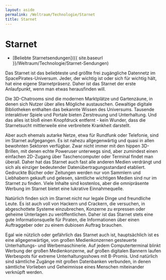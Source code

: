 ```yaml
---
layout: aside
permalink: /Weltraum/Technologie/Starnet
title: Starnet
---
```


# Starnet

- [Beliebte Starnetsendungen]({{ site.baseurl }}/Weltraum/Technologie/Starnet-Sendungen)

Das Starnet ist das beliebteste und größte frei zugängliche Datennetz im SpacePirates-Universum. Jeder, der wichtig ist oder sich für wichtig hält, hat eine eigene Starnetpräsenz. Daher ist das Starnet der erste Anlaufpunkt, wenn man etwas herausfinden will.

Die 3D-Chatrooms sind die modernen Marktplätze und Gartenzäune, in denen sich Nutzer über alles Mögliche austauschen. Gewaltige digitale Bibliotheken enthalten das bekannte Wissen des Universums. Tausende interaktiver Spiele und Portale bieten Zerstreuung und Unterhaltung. Und das alles ist bloß einen Knopfdruck entfernt - kein Wunder, dass die Starnetsucht mittlerweile eine verbreitete Krankheit darstellt.

Aber auch ehemals autarke Netze, etwa für Rundfunk oder Telefonie, sind im Starnet aufgegangen. Es ist nahezu allgegenwärtig und quasi in allen bewohnten Sektoren verfügbar. Zwar nicht immer mit den hippen 3D-Brillen, mit denen echte Poweruser unterwegs sind, aber zumindest einen einfachen 2D-Zugang über Taschencomputer oder Terminal findet man überall. Daher hat das Starnet auch fast alle anderen Medien verdrängt und sich als einziger bedeutender Datenübertragungsstandard etabliert. Gedruckte Bücher oder Zeitungen werden nur von Sammlern und Liebhabern gekauft und gelesen, sämtliche wichtigen Medien sind nur im Starnet zu finden. Viele Inhalte sind kostenlos, aber die omnipräsente Werbung im Starnet bietet eine lukrative Einnahmequelle.

Natürlich finden sich im Starnet nicht nur legale Dinge und freundliche Leute. Es ist auch voll von Hackern und Crackern, die versuchen, in abgeschottete Systeme einzubrechen, Konzerne zu erpressen oder geheime Unterlagen zu veröffentlichen. Daher ist das Starnet stets eine gute Informationsquelle für Piraten, die Informationen über einen Auftraggeber oder zu einem dubiosen Auftrag brauchen.

Egal wie nützlich oder gefährlich das Starnet auch ist, hauptsächlich ist es eine allgegenwärtige, von großen Medienkonzernen gesteuerte Unterhaltungs- und Werbemaschinerie. Auf jedem Computerterminal blinkt Werbung der großen Medienkonzerne, auf großen digitalen Bannern laufen Werbespots für extreme Unterhaltungsshows mit B-Promis. Und natürlich sind sämtliche Zugänge mit großen Datenbanken verbunden, in denen sämtliche Vorlieben und Geheimnisse eines Menschen miteinander verknüpft werden.
